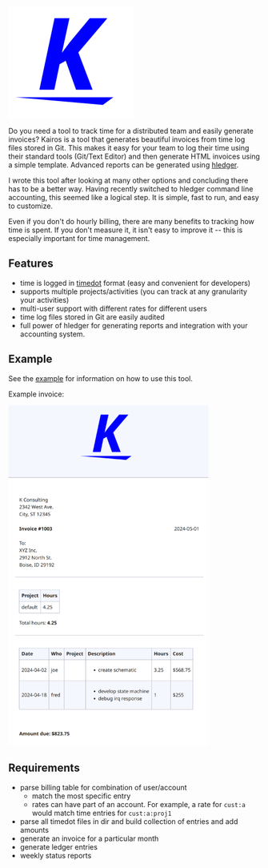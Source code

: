 ![logo](logo.png)

Do you need a tool to track time for a distributed team and easily generate invoices? 
Kairos is a tool that generates beautiful invoices from time log files stored in
Git. This makes it easy for your team to log their time using their standard
tools (Git/Text Editor) and then generate HTML invoices using a simple template.
Advanced reports can be generated using [hledger](https://hledger.org/).

I wrote this tool after looking at many other options and concluding there has
to be a better way. Having recently switched to hledger command line accounting,
this seemed like a logical step. It is simple, fast to run, and easy to customize.

Even if you don't do hourly billing, there are many benefits to tracking how time 
is spent. If you don't measure it, it isn't easy to improve it -- this is 
especially important for time management.

## Features

- time is logged in [timedot](https://hledger.org/dev/hledger.html#timedot)
  format (easy and convenient for developers)
- supports multiple projects/activities (you can track at any granularity your
  activities)
- multi-user support with different rates for different users
- time log files stored in Git are easily audited
- full power of hledger for generating reports and integration with your
  accounting system.

## Example

See the [example](example/) for information on how to use this tool.

Example invoice:

<img src="example/kairos-example-invoice.png" width="400">

## Requirements

- parse billing table for combination of user/account
  - match the most specific entry
  - rates can have part of an account. For example, a rate for `cust:a` would
    match time entries for `cust:a:proj1`
- parse all timedot files in dir and build collection of entries and add amounts
- generate an invoice for a particular month
- generate ledger entries
- weekly status reports
